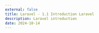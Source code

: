 ```yaml
---
external: false
title: Laravel - 1.1 Introduction Laravel
description: Laravel introduction
date: 2024-10-14
---
```


